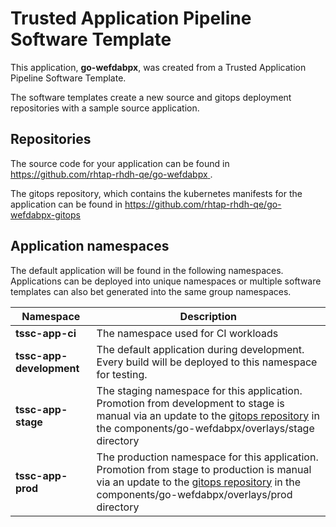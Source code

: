 # Trusted Application Pipeline Software Template

This application, **go-wefdabpx**, was created from a Trusted Application Pipeline Software Template.

The software templates create a new source and gitops deployment repositories with a sample source application. 

## Repositories

The source code for your application can be found in [https://github.com/rhtap-rhdh-qe/go-wefdabpx ](https://github.com/rhtap-rhdh-qe/go-wefdabpx ).
 
The gitops repository, which contains the kubernetes manifests for the application can be found in 
[https://github.com/rhtap-rhdh-qe/go-wefdabpx-gitops ](https://github.com/rhtap-rhdh-qe/go-wefdabpx-gitops ) 

## Application namespaces 

The default application will be found in the following namespaces. Applications can be deployed into unique namespaces or multiple software templates can also bet generated into the same group namespaces.  

|  Namespace   |  Description   |  
| -------- | -------- |
| **tssc-app-ci** | The namespace used for CI workloads |
| **tssc-app-development** | The default application during development. Every build will be deployed to this namespace for testing. |
| **tssc-app-stage** | The staging namespace for this application. Promotion from development to stage is manual via an update to the [gitops repository](https://github.com/rhtap-rhdh-qe/go-wefdabpx-gitops ) in the components/go-wefdabpx/overlays/stage directory |
| **tssc-app-prod** | The production namespace for this application. Promotion from stage to production is manual via an update to the [gitops repository](https://github.com/rhtap-rhdh-qe/go-wefdabpx-gitops ) in the components/go-wefdabpx/overlays/prod directory |